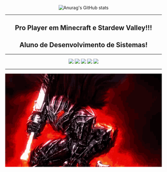 
<div align="center">
  
![Anurag's GitHub stats](https://github-readme-stats.vercel.app/api?username=UrichVictor&show_icons=true&theme=transparent)
<hr>
  <h2>Pro Player em Minecraft e Stardew Valley!!!</h2>
  <h2>Aluno de Desenvolvimento de Sistemas!</h2>
<div/>
  
<hr>
  
<div align="center">
  <img height="100px" src="https://cdn.jsdelivr.net/gh/devicons/devicon/icons/canva/canva-original.svg" /> <img height="100px" src="https://cdn.jsdelivr.net/gh/devicons/devicon/icons/android/android-original.svg" /> <img height="100px" src="https://cdn.jsdelivr.net/gh/devicons/devicon/icons/visualstudio/visualstudio-plain.svg" /> <img height="100px"  src="https://cdn.jsdelivr.net/gh/devicons/devicon/icons/html5/html5-original.svg" /> <img height="100px" src="https://cdn.jsdelivr.net/gh/devicons/devicon/icons/css3/css3-original.svg" />
<div/>
<hr>
<div align="center">
  <img height="300px" src="guts-berserk.gif"/>
<div/>
